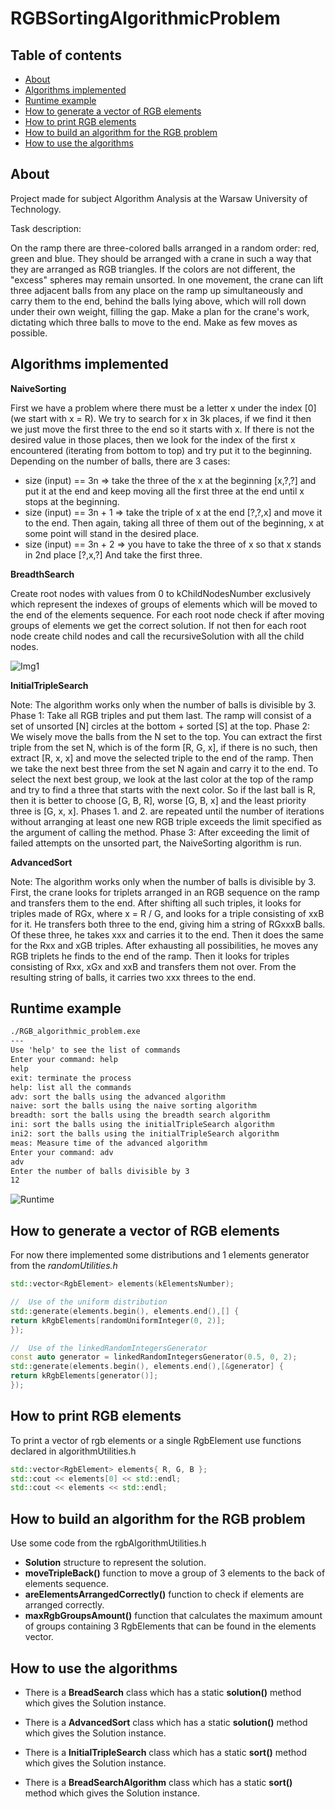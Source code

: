 # RGBSortingAlgorithmicProblem

## Table of contents
* [About](#about)
* [Algorithms implemented](#algorithms-implemented)
* [Runtime example](#runtime-example)
* [How to generate a vector of RGB elements](#how-to-generate-a-vector-of-rgb-elements)
* [How to print RGB elements](#how-to-print-rgb-elements)
* [How to build an algorithm for the RGB problem](#how-to-build-an-algorithm-for-the-rgb-problem)
* [How to use the algorithms](#how-to-use-the-algorithms)


## About

Project made for subject Algorithm Analysis at the Warsaw University of Technology.

Task description:

On the ramp there are three-colored balls arranged in a random order: red, green and blue. They should be arranged with a crane in such a way that they are arranged as RGB triangles. If the colors are not different, the "excess" spheres may remain unsorted. In one movement, the crane can lift three adjacent balls from any place on the ramp up simultaneously and carry them to the end, behind the balls lying above, which will roll down under their own weight, filling the gap. Make a plan for the crane's work, dictating which three balls to move to the end. Make as few moves as possible.

## Algorithms implemented

**NaiveSorting**

First we have a problem where there must be a letter x under the index [0] (we start with x = R).
We try to search for x in 3k places, if we find it then we just move the first three to the end so it starts with x.
If there is not the desired value in those places, then we look for the index of the first x encountered (iterating
from bottom to top) and try put it to the beginning. Depending on the number of balls, there are 3 cases:
- size (input) == 3n ⇒ take the three of the x at the beginning [x,?,?] and put it at the end and keep moving all the
first three at the end until x stops at the beginning.
- size (input) == 3n + 1 ⇒ take the triple of x at the end [?,?,x] and move it to the end. Then again, taking all
three of them out of the beginning, x at some point will stand in the desired place.
- size (input) == 3n + 2 ⇒ you have to take the three of x so that x stands in 2nd place [?,x,?] And take the first
three.
  
**BreadthSearch**

Create root nodes with values from 0 to kChildNodesNumber exclusively which represent
the indexes of groups of elements which will be moved to the end of the elements sequence.
For each root node check if after moving groups of elements we get the correct solution. If not then
for each root node create child nodes and call the recursiveSolution with all the child nodes.

![Img1](./images/img1.png)

**InitialTripleSearch**

Note: The algorithm works only when the number of balls is divisible by 3.
Phase 1: Take all RGB triples and put them last. The ramp will consist of a set of unsorted [N] circles at the bottom + sorted [S] at the top.
Phase 2: We wisely move the balls from the N set to the top. You can extract the first triple from the set N, which is of the form [R, G, x], if there is no such, then extract [R, x, x] and move the selected triple to the end of the ramp. Then we take the next best three from the set N again and carry it to the end. To select the next best group, we look at the last color at the top of the ramp and try to find a three that starts with the next color. So if the last ball is R, then it is better to choose [G, B, R], worse [G, B, x] and the least priority three is [G, x, x]. Phases 1. and 2. are repeated until the number of iterations without arranging at least one new RGB triple exceeds the limit specified as the argument of calling the method.
Phase 3: After exceeding the limit of failed attempts on the unsorted part, the NaiveSorting algorithm is run.

**AdvancedSort**

Note: The algorithm works only when the number of balls is divisible by 3.
First, the crane looks for triplets arranged in an RGB sequence on the ramp and transfers them to the end. After shifting all such triples, it looks for triples made of RGx, where x = R / G, and looks for a triple consisting of xxB for it. He transfers both three to the end, giving him a string of RGxxxB balls. Of these three, he takes xxx and carries it to the end. Then it does the same for the Rxx and xGB triples. After exhausting all possibilities, he moves any RGB triplets he finds to the end of the ramp. Then it looks for triples consisting of Rxx, xGx and xxB and transfers them not over. From the resulting string of balls, it carries two xxx threes to the end.



## Runtime example

```txt
./RGB_algorithmic_problem.exe
---
Use 'help' to see the list of commands
Enter your command: help
help
exit: terminate the process
help: list all the commands
adv: sort the balls using the advanced algorithm
naive: sort the balls using the naive sorting algorithm
breadth: sort the balls using the breadth search algorithm
ini: sort the balls using the initialTripleSearch algorithm
ini2: sort the balls using the initialTripleSearch algorithm
meas: Measure time of the advanced algorithm
Enter your command: adv
adv
Enter the number of balls divisible by 3
12
```

![Runtime](./images/runtime.png)

## How to generate a vector of RGB elements

For now there implemented some distributions and 1 elements generator from the _randomUtilities.h_

```c++
std::vector<RgbElement> elements(kElementsNumber);

//  Use of the uniform distribution
std::generate(elements.begin(), elements.end(),[] {
return kRgbElements[randomUniformInteger(0, 2)];
});

//  Use of the linkedRandomIntegersGenerator
const auto generator = linkedRandomIntegersGenerator(0.5, 0, 2);
std::generate(elements.begin(), elements.end(),[&generator] {
return kRgbElements[generator()];
});
```

## How to print RGB elements

To print a vector of rgb elements or a single RgbElement use functions declared in algorithmUtilities.h

```c++
std::vector<RgbElement> elements{ R, G, B };
std::cout << elements[0] << std::endl;
std::cout << elements << std::endl;
```

## How to build an algorithm for the RGB problem

Use some code from the rgbAlgorithmUtilities.h

- **Solution** structure to represent the solution.
- **moveTripleBack()** function to move a group of 3 elements to the back of elements sequence.
- **areElementsArrangedCorrectly()** function to check if elements are arranged correctly.
- **maxRgbGroupsAmount()** function that calculates the maximum amount of groups containing 3 RgbElements that can be
  found in the elements vector.

## How to use the algorithms

- There is a **BreadSearch** class which has a static **solution()** method which gives the Solution
  instance.
  
- There is a **AdvancedSort** class which has a static **solution()** method which gives the Solution
    instance.
    
- There is a **InitialTripleSearch** class which has a static **sort()** method which gives the Solution
      instance.
      
- There is a **BreadSearchAlgorithm** class which has a static **sort()** method which gives the Solution
        instance.
